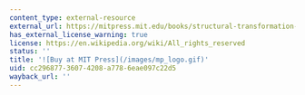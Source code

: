 ```yaml
---
content_type: external-resource
external_url: https://mitpress.mit.edu/books/structural-transformation-public-sphere
has_external_license_warning: true
license: https://en.wikipedia.org/wiki/All_rights_reserved
status: ''
title: '![Buy at MIT Press](/images/mp_logo.gif)'
uid: cc296877-3607-4208-a778-6eae097c22d5
wayback_url: ''
---
```

